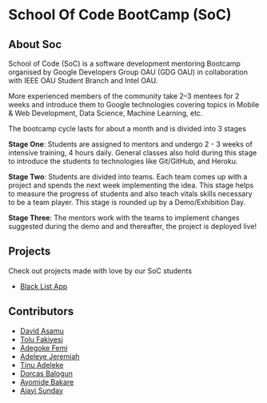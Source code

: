 # School Of Code BootCamp (SoC)
## About Soc
School of Code (SoC) is a software development mentoring Bootcamp organised by Google Developers Group OAU (GDG OAU) in collaboration with IEEE OAU Student Branch and Intel OAU.

More experienced members of the community take 2–3 mentees for 2 weeks and introduce them to Google technologies covering topics in Mobile & Web Development, Data Science, Machine Learning, etc.

The bootcamp cycle lasts for about a month and is divided into 3 stages

**Stage One**: Students are assigned to mentors and undergo 2 - 3 weeks of intensive training, 4 hours daily. General classes also hold during this stage to introduce the students to technologies like Git/GitHub, and Heroku.

**Stage Two**: Students are divided into teams. Each team comes up with a project and spends the next week implementing the idea. This stage helps to measure the progress of students and also teach vitals skills necessary to be a team player. This stage is rounded up by a Demo/Exhibition Day.

**Stage Three**: The mentors work with the teams to implement changes suggested during the demo and and thereafter, the project is deployed live!

## Projects
Check out projects made with love by our SoC students
*  [Black List App](https://blacklistapps.herokuapp.com)

## Contributors
*  [David Asamu](https://github.com/phvash)
*  [Tolu Fakiyesi](https://github.com/tolufakiyesi)
*  [Adegoke Femi](https://github.com/phemmelliot)
*  [Adeleye Jeremiah](https://github.com/debugjerry)
*  [Tinu Adeleke](#)
*  [Dorcas Balogun](#)
*  [Ayomide Bakare](#)
*  [Ajayi Sunday](#)
